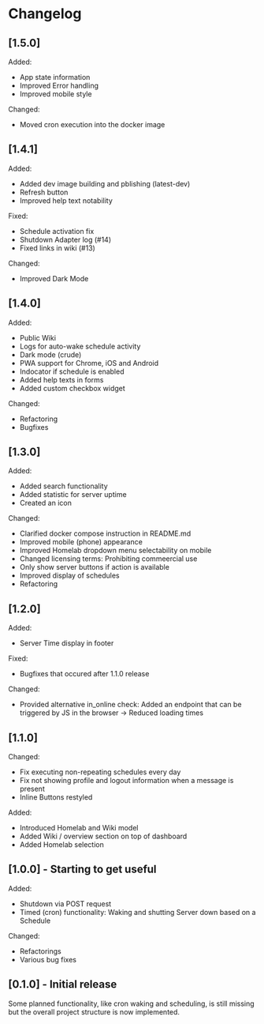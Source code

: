 # Changelog
## [1.5.0]
Added:
- App state information
- Improved Error handling
- Improved mobile style

Changed:
- Moved cron execution into the docker image

## [1.4.1]
Added:
- Added dev image building and pblishing (latest-dev)
- Refresh button
- Improved help text notability

Fixed:
- Schedule activation fix
- Shutdown Adapter log (#14)
- Fixed links in wiki (#13)

Changed:
- Improved Dark Mode

## [1.4.0]
Added:
- Public Wiki
- Logs for auto-wake schedule activity
- Dark mode (crude)
- PWA support for Chrome, iOS and Android
- Indocator if schedule is enabled
- Added help texts in forms
- Added custom checkbox widget

Changed:
- Refactoring
- Bugfixes

## [1.3.0]
Added:
- Added search functionality
- Added statistic for server uptime
- Created an icon

Changed:
- Clarified docker compose instruction in README.md
- Improved mobile (phone) appearance
- Improved Homelab dropdown menu selectability on mobile
- Changed licensing terms: Prohibiting commeercial use
- Only show server buttons if action is available
- Improved display of schedules
- Refactoring

## [1.2.0]
Added:
- Server Time display in footer

Fixed:
- Bugfixes that occured after 1.1.0 release

Changed:
- Provided alternative in_online check: Added an endpoint that can be triggered by JS in the browser -> Reduced loading times

## [1.1.0]
Changed:
- Fix executing non-repeating schedules every day
- Fix not showing profile and logout information when a message is present
- Inline Buttons restyled

Added:
- Introduced Homelab and Wiki model
- Added Wiki / overview section on top of dashboard
- Added Homelab selection

## [1.0.0] - Starting to get useful
Added:
- Shutdown via POST request
- Timed (cron) functionality: Waking and shutting Server down based on a Schedule

Changed:
- Refactorings
- Various bug fixes

## [0.1.0] - Initial release
Some planned functionality, like cron waking and scheduling, is still missing but the overall project structure is now implemented.

